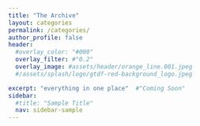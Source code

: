 ```yaml
---
title: "The Archive"
layout: categories
permalink: /categories/
author_profile: false
header:
  #overlay_color: "#000"
  overlay_filter: #"0.2"
  overlay_image: #assets/header/orange_line.001.jpeg
  #/assets/splash/logo/gtdf-red-background_logo.jpeg

excerpt: "everything in one place"  #"Coming Soon"
sidebar:
  #title: "Sample Title"
  nav: sidebar-sample
---
```

